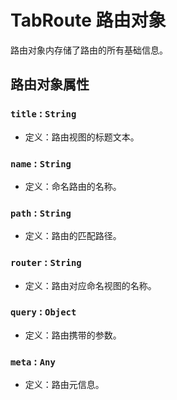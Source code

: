 # TabRoute 路由对象

路由对象内存储了路由的所有基础信息。

## 路由对象属性

### `title` : `String`

* 定义：路由视图的标题文本。

### `name` : `String`

* 定义：命名路由的名称。

### `path` : `String`

* 定义：路由的匹配路径。

### `router` : `String`

* 定义：路由对应命名视图的名称。

### `query` : `Object`

* 定义：路由携带的参数。

### `meta` : `Any`

* 定义：路由元信息。
